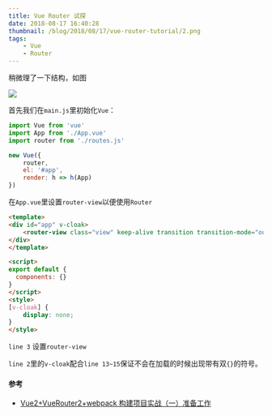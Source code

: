 ```yaml
---
title: Vue Router 试探
date: 2018-08-17 16:40:28
thumbnail: /blog/2018/08/17/vue-router-tutorial/2.png
tags:
    - Vue
    - Router
---
```


稍微理了一下结构，如图

![](./1.png)

首先我们在`main.js`里初始化`Vue`：
```js
import Vue from 'vue'
import App from './App.vue'
import router from './routes.js'

new Vue({
    router,
    el: '#app',
    render: h => h(App)
})
```

在`App.vue`里设置`router-view`以便使用`Router`
```html
<template>
<div id="app" v-cloak>
    <router-view class="view" keep-alive transition transition-mode="out-in"></router-view>
</div>
</template>

<script>
export default {
  components: {}
}
</script>
<style>
[v-cloak] {
    display: none;
}
</style>

```

`line 3` 设置`router-view`

`line 2`里的`v-cloak`配合`line 13~15`保证不会在加载的时候出现带有双`{}`的符号。

#### 参考

- [Vue2+VueRouter2+webpack 构建项目实战（一）准备工作](https://blog.csdn.net/fungleo/article/details/53171052)